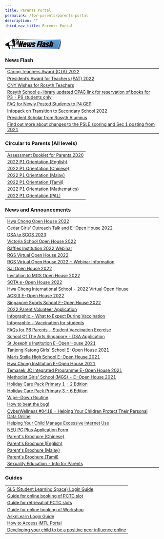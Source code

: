 ```yaml
---
title: Parents Portal
permalink: /for-parents/parents-portal
description: ""
third_nav_title: Parents Portal
---
```

![](/images/News%20Flash%20Image.png)

### News Flash

| | 
| -------- | 
| [Caring Teachers Award (CTA) 2022](https://moe-rosyth-staging.netlify.app/announcements/announcements/caring-teachers-award-2022) |
| [President’s Award for Teachers (PAT) 2022](https://moe-rosyth-staging.netlify.app/announcements/announcements/presidents-award-for-teachers-pat-2022) | 
| [CNY Wishes for Rosyth Teachers](https://moe-rosyth-staging.netlify.app/announcements/announcements/cny-wishes-for-rosyth-teachers) |
| [Rosyth School e-library updated OPAC link for reservation of books for P3 - P6 students only](https://schoolibrary.moe.edu.sg/rosyth/cgi-bin/spydus.exe/MSGTRN/WPAC/HOME) |
| [FAQ for Newly Posted Students to P4 GEP](/files/PostingFlowchart_FAQ_(for_parents)%20(1).pdf) | 
| [Infopack on Transition to Secondary School 2022](/files/Infopack%20on%20Transition%20to%20Secondary%20Schools%202022%20(1).pdf) |
| [President Scholar from Rosyth Alumnus](https://moe-rosyth-staging.netlify.app/announcements/announcements/president-scholar-from-rosyth-alumnus) | 
| [Find out more about changes to the PSLE scoring and Sec 1 posting from 2021](https://www.moe.gov.sg/page%20not%20found?item=%2fmicrosites%2fpsle%2f&user=extranet%5cAnonymous&site=moe-website) | 


### Circular to Parents (All levels)

|  | 
| -------- | 
| [Assessment Booklet for Parents 2020](https://rosyth-moe-edu-sg-admin.cwp.sg/qql/slot/u178/Sub%20pages/For%20Parents/Assessment%20Booklet%20for%20Parents%202020.pdf) |
| [2022 P1 Orientation (English)](/files/P1%20English%20Language-%20slides%20for%20parents%204%20Jan%202022.pdf) |
| [2022 P1 Orientation (Chinese)](/files/P1%20Chinese%20Language-%20slides%20for%20parents%204%20Jan%202022%20(1).pdf) | 
| [2022 P1 Orientation (Malay)](/files/P1%20Malay%20Language-%20slides%20for%20parents%204%20Jan%202022.pdf) | 
| [2022 P1 Orientation (Tamil)](/files/P1%20Tamil%20Language-%20slides%20for%20parents%204%20Jan%202022.pdf) |
| [2022 P1 Orientation (Mathematics)](/files/P1%20Mathematics%20-%20slides%20for%20parents%204%20Jan%202022.pdf) | 
| [2022 P1 Orientation (PAL)](/files/PAL@Rosyth%20-%20slides%20for%20parents%204%20Jan%202022.pdf) | 


### News and Announcements

|  | 
| -------- | 
| [Hwa Chong Open House 2022 ](/files/Hwa%20Chong%20Open%20House.pdf) |
| [Cedar Girls' Outreach Talk and E-Open House 2022](/files/Cedar%20Girls%20(1).pdf) | 
| [DSA to SCGS 2023](/files/2022%20DSA%20Postcard%20SCGS%20(1).pdf) | 
| [Victoria School Open House 2022](/files/VS%20open%20house%20(1).pdf) | 
| [Raffles Institution 2022 Webinar](/files/E-Mailer%20DSA%20Sec%20Webinar%20(1).pdf) | 
| [RGS Virtual Open House 2022](https://rosyth-moe-edu-sg-admin.cwp.sg/qql/slot/u178/Sub%20pages/Primary%206%20Tab/PDF/2022/Virtual%20Open%20House%202022%20-%20Poster.png) | 
| [RGS Virtual Open House 2022 - Webinar Information ](/files/Annex%20I%20-%20RGS%20Virtual%20Open%20House%202022%20-%20Webinar%20Information%20(1).pdf) |
| [SJI Open House 2022](/files/SJI%20(1).pdf) |
| [Invitation to MGS Open House 2022](/files/SOTA%20e-Open%20House%202022%20(1).pdf) |
| [SOTA e-Open House 2022](/files/SOTA%20e-Open%20House%202022.pdf) |
| [Hwa Chong International School - 2022 Virtual Open House](/files/Hwa%20Chong%20International%20School%20-%202021%20Virtual%20Open%20House.pdf) |
| [ACS(I) E-Open House 2022](/files/ACSI%20E-Open%20House%202022.pdf) |
| [Singapore Sports School E-Open House 2022](/files/Singapore%20Sports%20School%20E-Open%20House%202022.pdf) |
| [2022 Parent Volunteer Application ](https://moe-rosyth-staging.netlify.app/announcements/announcements/2022-parent-volunteer-applications) |
| [Infographic - What to Expect During Vaccination](/files/Infographic%20-%20What%20to%20Expect%20During%20Vaccination.pdf) |
| [Infographic - Vaccination for students](/files/Infographic%20-%20Vaccination%20for%20Students.pdf)[](https://rosyth-moe-edu-sg-admin.cwp.sg/qql/slot/u178/Sub%20pages/Primary%206%20Tab/PDF/Infographic%20-%20Vaccination%20for%20Students.pdf) |
| [FAQs for P6 Parents - Student Vaccination Exercise](/files/FAQs%20for%20P6%20Parents%20-%20Student%20Vaccination%20Exercise.pdf) |
| [School Of The Arts Singapore - DSA Application](/files/School%20Of%20The%20Arts%20Singapore%20-%20DSA%20Application.pdf) |
| [St Joseph's Institution E-Open House 2021](/files/St%20Josephs%20Institution%20E-Open%20House%202021.pdf) |
| [Tanjong Katong Girls' School E-Open House 2021](/files/Tanjong%20Katong%20Girls%20School%20E-Open%20House%202021.pdf) |
| [Maris Stella High School E-Open House 2021](/files/Maris%20Stella%20High%20School%20E-Open%20House%202021.pdf) |
| [Hwa Chong Institution E-Open House 2021](/files/Hwa%20Chong%20Institution%20E-Open%20House%202021.pdf) |
| [Temasek JC Integrated Programme E-Open House 2021](http://temasek%20jc%20integrated%20programme%20e-open%20house%202021/) | 
| [Methodist Girls' School (MGS) - E-Open House 2021](/files/Methodist%20Girls%20School%20E-Open%20House%202021.pdf) |
| [Holiday Care Pack Primary 1 - 2 Edition](/files/Holiday%20Care%20Pack%20Pri%201%20-2%20Edition(5May).pdf) |
| [Holiday Care Pack Primary 3 - 6 Edition](/files/Holiday%20Care%20Pack%20Pri%203%20-%206%20Edition(5May).pdf) |
| [Wipe-Down Routine ](https://rosyth-moe-edu-sg-admin.cwp.sg/others/announcements/wipe-down-routine) |
| [How to beat the bug!](https://rosyth-moe-edu-sg-admin.cwp.sg/others/announcements/how-to-beat-the-bug) |
| [CyberWellness #0418 - Helping Your Children Protect Their Personal Data Online](https://rosyth-moe-edu-sg-admin.cwp.sg/qql/slot/u178/Sub%20pages/For%20Parents/Helping%20Your%20Children%20Protect%20Their%20Personal%20Data%20Online.zip) |
| [Helping Your Child Manage Excessive Internet Use](https://rosyth-moe-edu-sg-admin.cwp.sg/qql/slot/u178/News%20and%20Announcments/4%20Tip%20sheet%20for%20Parents-Excessive%20Internet%20Use.pdf) |
| [NEU PC Plus Application Form](https://rosyth-moe-edu-sg-admin.cwp.sg/qql/slot/u178/Sub%20pages/For%20Parents/Forms/Application%20Form%20for%20MOE-SPED%20FAS%20v4.3.pdf) |
| [Parent's Brochure (Chinese)](https://rosyth-moe-edu-sg-admin.cwp.sg/qql/slot/u178/Sub%20pages/For%20Parents/PDF/Parent/'s%20Brochure_Chinese.pdf) |
| [Parent's Brochure (English)](https://rosyth-moe-edu-sg-admin.cwp.sg/qql/slot/u178/Sub%20pages/For%20Parents/PDF/Parent/'s%20Brochure_English.pdf) |
| [Parent's Brochure (Malay)](https://rosyth-moe-edu-sg-admin.cwp.sg/qql/slot/u178/Sub%20pages/For%20Parents/PDF/Parent/'s%20Brochure_Malay.pdf) |
| [Parent's Brochure (Tamil)](https://rosyth-moe-edu-sg-admin.cwp.sg/qql/slot/u178/Sub%20pages/For%20Parents/PDF/Parent/'s%20Brochure_Tamil.pdf) |
| [Sexuality Education - Info for Parents](https://rosyth-moe-edu-sg-admin.cwp.sg/qql/slot/u178/Sub%20pages/For%20Parents/PDF/2022/Info_on_SEd_for_RS_website_2022_final.pdf) |


### Guides

| | 
| -------- | 
| [SLS (Student Learning Space) Login Guide](https://www.youtube.com/watch?v=5TYrh83EzIw&feature=youtu.be) |
| [Guide for online booking of PCTC slot](https://rosyth.moe.edu.sg/qql/slot/u178/Sub%20pages/For%20Parents/2018%20Guides%20for%20Parents/Guide%20for%20online%20booking%20of%20PTC%20slot.pdf) |
| [Guide for retrieval of PCTC slots](https://rosyth.moe.edu.sg/qql/slot/u178/Sub%20pages/For%20Parents/2018%20Guides%20for%20Parents/Guide%20to%20getting%20summary%20from%20consultation%20tool%20(Parents).pdf) |
| [Guide for online booking of Workshop ](https://rosyth-moe-edu-sg-admin.cwp.sg/qql/slot/u178/Sub%20pages/For%20Parents/2018%20Guides%20for%20Parents/Parents%20Guide%20to%20Booking%20A%20slot%20for%20Workshop.pdf) |
| [AsknLearn Login Guide](https://drive.google.com/drive/folders/19OdQtptOFSbUfUePi_OqE6QVZMg20uG9) |
| [How to Access iMTL Portal](https://www.youtube.com/watch?v=g0BsujviTuc) |
| [Developing your child to be a positive peer influence online](https://rosyth-moe-edu-sg-admin.cwp.sg/qql/slot/u178/Sub%20pages/For%20Parents/T1%20-%20Developing%20your%20child%20to%20be%20a%20positive%20peer%20influence%20online.pdf) |